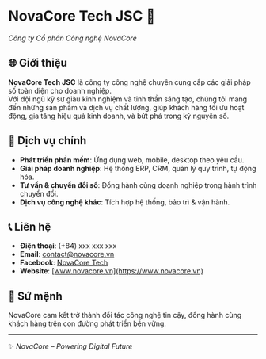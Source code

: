 # NovaCore Tech JSC 🚀  
*Công ty Cổ phần Công nghệ NovaCore*  

## 🌐 Giới thiệu  
**NovaCore Tech JSC** là công ty công nghệ chuyên cung cấp các giải pháp số toàn diện cho doanh nghiệp.  
Với đội ngũ kỹ sư giàu kinh nghiệm và tinh thần sáng tạo, chúng tôi mang đến những sản phẩm và dịch vụ chất lượng, giúp khách hàng tối ưu hoạt động, gia tăng hiệu quả kinh doanh, và bứt phá trong kỷ nguyên số.  

## 💼 Dịch vụ chính  
- **Phát triển phần mềm**: Ứng dụng web, mobile, desktop theo yêu cầu.  
- **Giải pháp doanh nghiệp**: Hệ thống ERP, CRM, quản lý quy trình, tự động hóa.  
- **Tư vấn & chuyển đổi số**: Đồng hành cùng doanh nghiệp trong hành trình chuyển đổi.  
- **Dịch vụ công nghệ khác**: Tích hợp hệ thống, bảo trì & vận hành.  

## 📞 Liên hệ  
- **Điện thoại**: (+84) xxx xxx xxx  
- **Email**: contact@novacore.vn  
- **Facebook**: [NovaCore Tech](https://facebook.com/novacore)  
- **Website**: [www.novacore.vn](https://www.novacore.vn)  

## 🎯 Sứ mệnh  
NovaCore cam kết trở thành đối tác công nghệ tin cậy, đồng hành cùng khách hàng trên con đường phát triển bền vững.  

---

✨ *NovaCore – Powering Digital Future*
